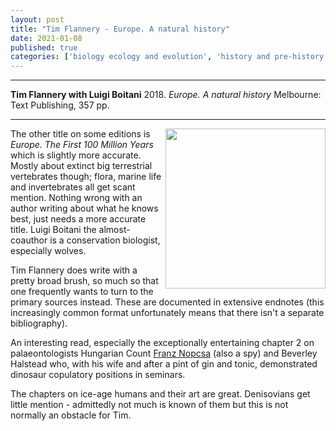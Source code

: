 ```yaml
---
layout: post
title: "Tim Flannery - Europe. A natural history"
date: 2021-01-08
published: true
categories: ['biology ecology and evolution', 'history and pre-history']
---
```


***
<b>Tim Flannery with Luigi Boitani</b> 2018. _Europe. A natural history_ Melbourne: Text Publishing, 357 pp.

***

<img align="right" width="256" src="https://d2wzqffx6hjwip.cloudfront.net/spree/images/attachments/000/041/609/product/9781922268464.jpg?1579806124" alt="">

The other title on some editions is _Europe. The First 100 Million Years_ which is slightly more accurate.  Mostly about extinct big terrestrial vertebrates though; flora, marine life and invertebrates all get scant mention.  Nothing wrong with an author writing about what he knows best, just needs a more accurate title.  Luigi Boitani the almost-coauthor is a conservation biologist, especially wolves. 

Tim Flannery does write with a pretty broad brush, so much so that one frequently wants to turn to the primary sources instead.  These are documented in extensive endnotes (this increasingly common format unfortunately means that there isn't a separate bibliography). 

An interesting read, especially the exceptionally entertaining chapter 2 on palaeontologists Hungarian Count [Franz Nopcsa](https://en.wikipedia.org/wiki/Franz_Nopcsa_von_Fels%C5%91-Szilv%C3%A1s) (also a spy) and Beverley Halstead who, with his wife and after a pint of gin and tonic, demonstrated dinosaur copulatory positions in seminars.   

The chapters on ice-age humans and their art are great. Denisovians get little mention - admittedly not much is known of them but this is not normally an obstacle for Tim.
